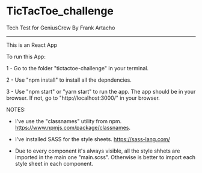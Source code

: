# TicTacToe_challenge
Tech Test for GeniusCrew
By Frank Artacho

----------------------------------

This is an React App

To run this App:

1 - Go to the folder "tictactoe-challenge" in your terminal.

2 - Use "npm install" to install all the depndencies.

3 - Use "npm start" or "yarn start" to run the app. 
    The app should be in your browser. If not, go to "http://localhost:3000/" in your browser.

NOTES:

- I've use the "classnames" utility from npm. https://www.npmjs.com/package/classnames.

- I've installed SASS for the style sheets. https://sass-lang.com/

- Due to every component it's always visible, all the style shhets are imported in the main one "main.scss". Otherwise is better to import each style sheet in each component.